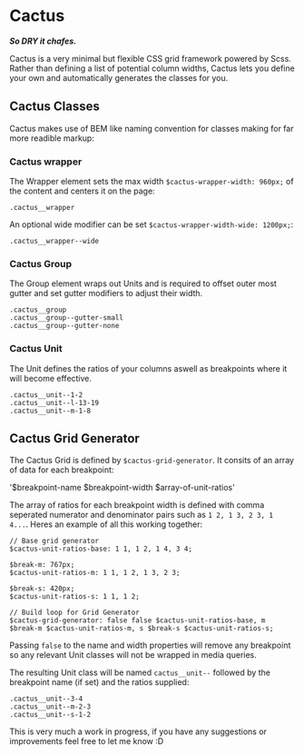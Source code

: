 # Cactus
_**So DRY it chafes.**_

Cactus is a very minimal but flexible CSS grid framework powered by Scss. Rather than defining a list of potential column widths, Cactus lets you define your own and automatically generates the classes for you.


## Cactus Classes
Cactus makes use of BEM like naming convention for classes making for far more readible markup:

### Cactus wrapper
The Wrapper element sets the max width `$cactus-wrapper-width: 960px;` of the content and centers it on the page:

    .cactus__wrapper

An optional wide modifier can be set `$cactus-wrapper-width-wide: 1200px;`:

    .cactus__wrapper--wide

### Cactus Group
The Group element wraps out Units and is required to offset outer most gutter and set gutter modifiers to adjust their width.

    .cactus__group
    .cactus__group--gutter-small
    .cactus__group--gutter-none

### Cactus Unit
The Unit defines the ratios of your columns aswell as breakpoints where it will become effective.

    .cactus__unit--1-2
    .cactus__unit--l-13-19
    .cactus__unit--m-1-8


## Cactus Grid Generator
The Cactus Grid is defined by `$cactus-grid-generator`. It consits of an array of data for each breakpoint:

'$breakpoint-name $breakpoint-width $array-of-unit-ratios'

The array of ratios for each breakpoint width is defined with comma seperated numerator and denominator pairs such as `1 2, 1 3, 2 3, 1 4...`. Heres an example of all this working together:

    // Base grid generator
    $cactus-unit-ratios-base: 1 1, 1 2, 1 4, 3 4;

    $break-m: 767px;
    $cactus-unit-ratios-m: 1 1, 1 2, 1 3, 2 3;

    $break-s: 420px;
    $cactus-unit-ratios-s: 1 1, 1 2;

    // Build loop for Grid Generator
    $cactus-grid-generator: false false $cactus-unit-ratios-base, m $break-m $cactus-unit-ratios-m, s $break-s $cactus-unit-ratios-s;

Passing `false` to the name and width properties will remove any breakpoint so any relevant Unit classes will not be wrapped in media queries.

The resulting Unit class will be named `cactus__unit--` followed by the breakpoint name (if set) and the ratios supplied:

    .cactus__unit--3-4
    .cactus__unit--m-2-3
    .cactus__unit--s-1-2

This is very much a work in progress, if you have any suggestions or improvements feel free to let me know :D
